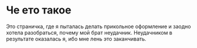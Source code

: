 # Че ето такое
Это страничка, где я пыталась делать прикольное оформление и заодно хотела разобраться, почему мой брат неудачник. Неудачником в результате оказалась я, ибо мне лень это заканчивать.
